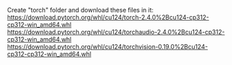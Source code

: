 Create "torch" folder and download these files in it:  
https://download.pytorch.org/whl/cu124/torch-2.4.0%2Bcu124-cp312-cp312-win_amd64.whl  
https://download.pytorch.org/whl/cu124/torchaudio-2.4.0%2Bcu124-cp312-cp312-win_amd64.whl  
https://download.pytorch.org/whl/cu124/torchvision-0.19.0%2Bcu124-cp312-cp312-win_amd64.whl
